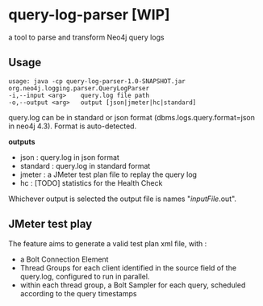 # query-log-parser [WIP]
a tool to parse and transform Neo4j query logs

## Usage
```
usage: java -cp query-log-parser-1.0-SNAPSHOT.jar org.neo4j.logging.parser.QueryLogParser 
-i,--input <arg>    query.log file path
-o,--output <arg>   output [json|jmeter|hc|standard]
```

query.log can be in standard or json format (dbms.logs.query.format=json in neo4j 4.3). Format is auto-detected.

**outputs** 
* json : query.log in json format
* standard : query.log in standard format
* jmeter : a JMeter test plan file to replay the query log
* hc : [TODO] statistics for the Health Check

Whichever output is selected the output file is names "_inputFile_.out".

## JMeter test play

The feature aims to generate a valid test plan xml file, with :
- a Bolt Connection Element 
- Thread Groups for each client identified in the source field of the query.log, configured to run in parallel.
- within each thread group, a Bolt Sampler for each query, scheduled according to the query timestamps 
